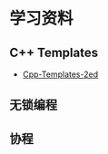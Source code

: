 # 学习资料

## C++ Templates

- [Cpp-Templates-2ed](https://github.com/downdemo/Cpp-Templates-2ed)

## 无锁编程

## 协程
